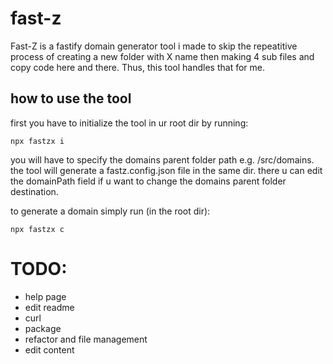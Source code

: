 # fast-z

Fast-Z is a fastify domain generator tool i made to skip the repeatitive process of creating a new folder with X name then making 4 sub files and copy code here and there. Thus, this tool handles that for me.

## how to use the tool

first you have to initialize the tool in ur root dir by running:

```
npx fastzx i
```

you will have to specify the domains parent folder path e.g. /src/domains. the tool will generate a fastz.config.json file in the same dir. there u can edit the domainPath field if u want to change the domains parent folder destination.

to generate a domain simply run (in the root dir):

```
npx fastzx c
```




# TODO:
- help page
- edit readme
- curl
- package
- refactor and file management
- edit content

